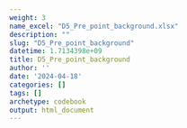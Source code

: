 ```yaml
---
weight: 3
name_excel: "D5_Pre_point_background.xlsx"
description: ""
slug: "D5_Pre_point_background"
datetime: 1.7134398e+09
title: D5_Pre_point_background
author: ''
date: '2024-04-18'
categories: []
tags: []
archetype: codebook
output: html_document
---
```


<div class="tabcontent"></div>

